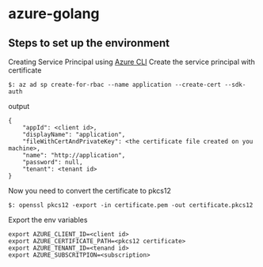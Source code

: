 # azure-golang
## Steps to set up the environment
Creating Service Principal using [Azure CLI](https://docs.microsoft.com/en-us/cli/azure/install-azure-cli) 
Create the service principal with certificate
```
$: az ad sp create-for-rbac --name application --create-cert --sdk-auth
```
output
```
{
    "appId": <client id>,
    "displayName": "application",
    "fileWithCertAndPrivateKey": <the certificate file created on you machine>,
    "name": "http://application",
    "password": null,
    "tenant": <tenant id>
}
```
Now you need to convert the certificate to pkcs12
```
$: openssl pkcs12 -export -in certificate.pem -out certificate.pkcs12
```
	
Export the env variables
```
export AZURE_CLIENT_ID=<client id>
export AZURE_CERTIFICATE_PATH=<pkcs12 certificate>
export AZURE_TENANT_ID=<tenand id>
export AZURE_SUBSCRITPION=<subscription>
```
